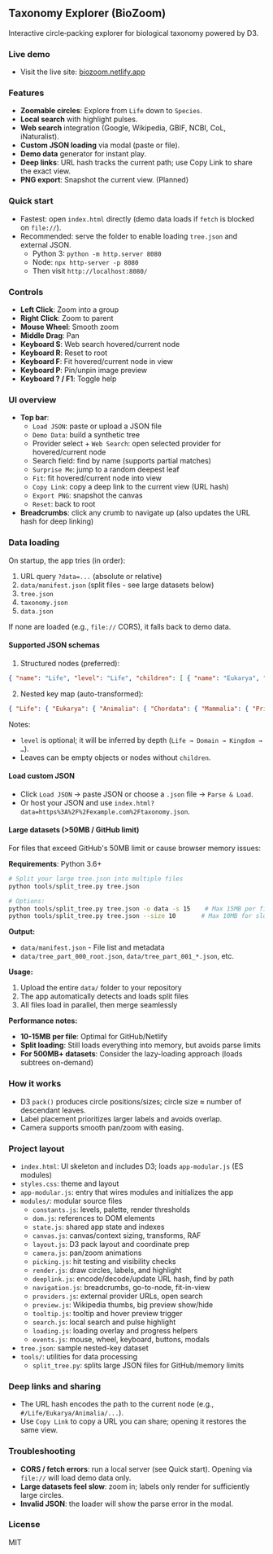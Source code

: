 ## Taxonomy Explorer (BioZoom)

Interactive circle‑packing explorer for biological taxonomy powered by D3.

### Live demo
- Visit the live site: [biozoom.netlify.app](https://biozoom.netlify.app/)

### Features
- **Zoomable circles**: Explore from `Life` down to `Species`.
- **Local search** with highlight pulses.
- **Web search** integration (Google, Wikipedia, GBIF, NCBI, CoL, iNaturalist).
- **Custom JSON loading** via modal (paste or file).
- **Demo data** generator for instant play.
- **Deep links**: URL hash tracks the current path; use Copy Link to share the exact view.
- **PNG export**: Snapshot the current view. (Planned)
 

### Quick start
- Fastest: open `index.html` directly (demo data loads if `fetch` is blocked on `file://`).
- Recommended: serve the folder to enable loading `tree.json` and external JSON.
  - Python 3: `python -m http.server 8080`
  - Node: `npx http-server -p 8080`
  - Then visit `http://localhost:8080/`

### Controls
- **Left Click**: Zoom into a group
- **Right Click**: Zoom to parent
- **Mouse Wheel**: Smooth zoom
- **Middle Drag**: Pan
- **Keyboard S**: Web search hovered/current node
- **Keyboard R**: Reset to root
- **Keyboard F**: Fit hovered/current node in view
- **Keyboard P**: Pin/unpin image preview
- **Keyboard ? / F1**: Toggle help

### UI overview
- **Top bar**:
  - `Load JSON`: paste or upload a JSON file
  - `Demo Data`: build a synthetic tree
  - Provider select + `Web Search`: open selected provider for hovered/current node
  - Search field: find by name (supports partial matches)
  - `Surprise Me`: jump to a random deepest leaf
  - `Fit`: fit hovered/current node into view
  - `Copy Link`: copy a deep link to the current view (URL hash)
  - `Export PNG`: snapshot the canvas
  - `Reset`: back to root
- **Breadcrumbs**: click any crumb to navigate up (also updates the URL hash for deep linking)

### Data loading
On startup, the app tries (in order):
1) URL query `?data=...` (absolute or relative)
2) `data/manifest.json` (split files - see large datasets below)
3) `tree.json`
4) `taxonomy.json`
5) `data.json`

If none are loaded (e.g., `file://` CORS), it falls back to demo data.

#### Supported JSON schemas
1) Structured nodes (preferred):
```json
{ "name": "Life", "level": "Life", "children": [ { "name": "Eukarya", "children": [...] } ] }
```
2) Nested key map (auto-transformed):
```json
{ "Life": { "Eukarya": { "Animalia": { "Chordata": { "Mammalia": { "Primates": { "Hominidae": { "Homo sapiens": {} }}}}}}} }
```

Notes:
- `level` is optional; it will be inferred by depth (`Life → Domain → Kingdom → …`).
- Leaves can be empty objects or nodes without `children`.

#### Load custom JSON
- Click `Load JSON` → paste JSON or choose a `.json` file → `Parse & Load`.
- Or host your JSON and use `index.html?data=https%3A%2F%2Fexample.com%2Ftaxonomy.json`.

#### Large datasets (>50MB / GitHub limit)
For files that exceed GitHub's 50MB limit or cause browser memory issues:

**Requirements**: Python 3.6+

```bash
# Split your large tree.json into multiple files
python tools/split_tree.py tree.json

# Options:
python tools/split_tree.py tree.json -o data -s 15    # Max 15MB per file (recommended)
python tools/split_tree.py tree.json --size 10       # Max 10MB for slower networks
```

**Output:**
- `data/manifest.json` - File list and metadata  
- `data/tree_part_000_root.json`, `data/tree_part_001_*.json`, etc.

**Usage:**
1. Upload the entire `data/` folder to your repository
2. The app automatically detects and loads split files
3. All files load in parallel, then merge seamlessly

**Performance notes:**
- **10-15MB per file**: Optimal for GitHub/Netlify
- **Split loading**: Still loads everything into memory, but avoids parse limits
- **For 500MB+ datasets**: Consider the lazy-loading approach (loads subtrees on-demand)

### How it works
- D3 `pack()` produces circle positions/sizes; circle size ≈ number of descendant leaves.
- Label placement prioritizes larger labels and avoids overlap.
- Camera supports smooth pan/zoom with easing.

### Project layout
- `index.html`: UI skeleton and includes D3; loads `app-modular.js` (ES modules)
- `styles.css`: theme and layout
- `app-modular.js`: entry that wires modules and initializes the app
- `modules/`: modular source files
  - `constants.js`: levels, palette, render thresholds
  - `dom.js`: references to DOM elements
  - `state.js`: shared app state and indexes
  - `canvas.js`: canvas/context sizing, transforms, RAF
  - `layout.js`: D3 pack layout and coordinate prep
  - `camera.js`: pan/zoom animations
  - `picking.js`: hit testing and visibility checks
  - `render.js`: draw circles, labels, and highlight
  - `deeplink.js`: encode/decode/update URL hash, find by path
  - `navigation.js`: breadcrumbs, go-to-node, fit-in-view
  - `providers.js`: external provider URLs, open search
  - `preview.js`: Wikipedia thumbs, big preview show/hide
  - `tooltip.js`: tooltip and hover preview trigger
  - `search.js`: local search and pulse highlight
  - `loading.js`: loading overlay and progress helpers
  - `events.js`: mouse, wheel, keyboard, buttons, modals
- `tree.json`: sample nested-key dataset
- `tools/`: utilities for data processing
  - `split_tree.py`: splits large JSON files for GitHub/memory limits

### Deep links and sharing
- The URL hash encodes the path to the current node (e.g., `#/Life/Eukarya/Animalia/...`).
- Use `Copy Link` to copy a URL you can share; opening it restores the same view.

### Troubleshooting
- **CORS / fetch errors**: run a local server (see Quick start). Opening via `file://` will load demo data only.
- **Large datasets feel slow**: zoom in; labels only render for sufficiently large circles.
- **Invalid JSON**: the loader will show the parse error in the modal.

### License
MIT 


